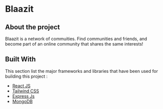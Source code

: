 # Blaazit

## About the project

Blaazit is a network of commuities. Find communities and friends, and become part of an online community that shares the same interests!

## Built With

This section list the major frameworks and libraries that have been used for building this project :

- [React JS](http://reactjs.org/)
- [Tailwind CSS](https://tailwindcss.com/)
- [Express Js](https://expressjs.com/)
- [MongoDB](https://mongodb.com/)
